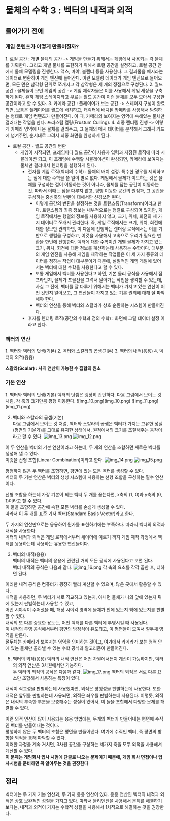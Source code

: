 <h1> 물체의 수학 3 : 벡터의 내적과 외적 </h1>

<h2> 들어가기 전에 </h2>
<h3> 게임 콘텐츠가 어떻게 만들어질까? </h3>
1. 로컬 공간 : 개별 물체의 공간
    -> 게임을 만들기 위해서는 게임에서 사용되는 각 물체를 기획한다. 그리고 개별 물체를 표현하기 위해서 로컬 공간을 설정하고, 로컬 공간 안에서 물체 모델링을 진행한다. 맥스, 마야, 블렌더 등을 사용한다. 그 결과물을 메시라는 데이터로 변환하여 게임 엔진에 들어간다. 이런 모델링 데이터가 게임 엔진으로 들어오면, 모든 면은 삼각형 단위로 쪼개지고 각 삼각형은 세 개의 정점으로 구성된다. 
2. 월드 공간 : 물체들이 모인 게임의 공간
    -> 게임 제작자들은 이를 사용해서 게임 세상을 구축하게 된다. 흔히 게임 스테이지라고 부르는 월드 공간이 이런 물체를 모두 모아서 구성한 공간이라고 할 수 있다.
3. 카메라 공간 : 플레이어가 보는 공간
    -> 스테이지 구성이 완료되면, 보통은 플레이어를 월드에 배치하고, 캐릭터에 배치된 카메라를 사용해서 탐험하는 형태로 게임 컨텐츠가 만들어진다. 이 때, 카메라의 보여지는 영역에 속해있는 물체만 걸러내는 작업을 한다. 프러스텀 컬링(Frustum Culling).
4. 최종 렌더링 진행
    -> 이렇게 카메라 영역에 나온 물체를 걸러주고, 그 물체의 메시 데이터를 분석해서 그래픽 카드에 넘겨주면, 순서대로 그려서 최종 화면을 완성하게 된다.

* 로컬 공간 - 월드 공간의 변환   
    * 게임이 시작되면, 프레임마다 월드 공간이 사용자 입력과 지정된 로직에 따라 시뮬레이션 되고, 이 프레임에 수행할 시뮬레이션이 완성되면, 카메라에 보여지는 물체만 걸러내서 렌더링을 실행하게 된다.   
        * 전자를 게임 로직(벡터의 수학) : 물체의 배치 설정. 특수한 경우를 제외하고는 점에 대한 수학을 쓸 일이 별로 없다. 게임에서 물체가 이도하는 것은 물체를 구성하는 점이 이동하는 것이 아니라, 물체를 담는 공간이 이동하는 것. 따라서 이때는 점을 다루지 않고, 평행 이동한 공간의 원점과, 그 공간을 구성하는 중심축의 변환에 대해서만 신경쓰면 된다. 
          * 이렇게 공간의 변환을 설정하는 것을 트랜스폼(Transform)이라고 한다. 트랜스폼의 최종 정보는 내부적으로는 행렬로 구성되어 있지만, 게임 로직에서는 행렬의 정보를 사용하지 않고, 크기, 위치, 회전의 세 가지 데이터로 쪼개서 관리한다. 즉, 게임 로직에서는 크기, 위치, 회전에 대한 정보만 관리하면, 이 다음에 진행하는 렌더링 로직에서는 이를 기반으로 행렬을 구성하고, 이것을 사용해서 고속으로 우리가 필요한 변환을 한번에 진행한다. 벡터에 대한 수학이란 개별 물체가 가지고 있는 크기, 위치, 회전에 대한 정보를 계산하는데 사용하는 수학이다. 대부분의 게임 엔진을 사용해 게임을 제작하는 작업들은 이 세 가지 종류의 데이터를 정하는 작업이 대부분이기 때문에, 실질적인 게임 개발에 있어서는 벡터에 대한 수학을 사용한다고 할 수 있다.
          * 보통 게임에서 벡터를 사용한다고 하면, 기본 물리 공식을 사용해서 점프라던지, 물체가 포물선을 그려서 날아가는 작업을 생각할 수 있는데, 사실 그 전에, 벡터를 잘 다루기 위해서는 벡터가 가지고 있는 연산이 어떤 것인지 알아보고, 그 연산들이 가지고 있는 기본 원리에 대해 잘 파악해야 한다.
          * 벡터의 연산을 통해 벡터와 스칼라가 상호 순환하는 시스템이 만들어진다.
        * 후자를 렌더링 로직(공간의 수학과 점의 수학) : 화면에 그릴 데이터 설정 이라고 한다.

<h3> 벡터의 연산 </h3>
1. 벡터와 벡터의 덧셈(기본)
2. 벡터와 스칼라의 곱셈(기본)
3. 벡터의 내적(응용)
4. 벡터의 외적(응용)

__스칼라(Scalar) : 사칙 연산이 가능한 수 집합의 원소__

<h3> 기본 연산 </h3>
1. 벡터와 벡터의 덧셈(기본)   
벡터의 덧셈은 굉장히 간단하다. 다음 그림에서 보이는 것 처럼, 각 축의 크기만큼 평행 이동한다.
![img_10.png](img_10.png)
![img_11.png](img_11.png)


2. 벡터와 스칼라의 곱셈(기본)   
다음 그림에서 보이는 것 처럼, 벡터와 스칼라의 곱셈은 벡터가 가지는 고유한 성질(평면의 기울기)를 그대로 유지한 상태에서, 원점에서의 크기를 조절해주는 동작이라고 할 수 있다.
![img_13.png](img_13.png)
![img_12.png](img_12.png)

이 두 연산을 벡터의 기본 연산이라고 하는데, 두 개의 연산을 조합하면 새로운 벡터를 생성해 낼 수 있다.   
이것을 선형 조합(Linear Combination)이라고 한다.
![img_14.png](img_14.png)
![img_15.png](img_15.png)

평행하지 않은 두 벡터를 조합하면, 평면에 있는 모든 벡터를 생성할 수 있다.   
벡터의 두 기본 연산은 벡터의 생성 시스템에 사용하는 선형 조합을 구성하는 필수 연산이다.

선형 조합을 하는데 가장 기본이 되는 벡터 두 개를 꼽는다면, x축의 (1, 0)과 y축의 (0, 1)이라고 할 수 있다.   
이 둘을 조합하면 공간에 속한 모든 벡터를 손쉽게 생성할 수 있다.   
따라서 이 두 개를 표준 기저 벡터(Standard Basis Vector)라고 한다.

두 가지의 연산만으로는 응용하여 뭔가를 표현하기에는 부족하다. 따라서 벡터의 외적과 내적을 사용한다.   
벡터의 내적과 외적은 게임 로직에서부터 셰이더에 이르기 까지 게임 제작 과정에서 벡터를 응용하는데 사용하는 유용한 연산들이다.   

3. 벡터의 내적(응용)   
벡터의 내적은 벡터의 응용에 관련된 거의 모든 공식에 사용된다고 보면 된다.   
벡터 내적의 공식은 다음과 같다.
![img_16.png](img_16.png)
각 축의 요소를 각각 곱한 후, 더하면 된다.   

이러한 내적 공식은 컴퓨터가 굉장히 빨리 계산할 수 있으며, 많은 곳에서 활용할 수 있다.   
내적을 사용하면, 두 벡터가 서로 직교하고 있는지, 아니면 물체가 나의 앞에 있는지 뒤에 있는지 판별하는데 사용할 수 있고,   
어떤 시야각이 주어졌을 때, 해당 시야각 영역에 물체가 안에 있는지 밖에 있는지를 판별할 수 있다.   
내적의 또 다른 중요한 용도는, 어떤 벡터를 다른 벡터에 투영시킬 때 사용된다.   
이 내적의 투영 공식에서부터 평면의 방정식이 유도되고, 이 평면들이 모여서 절두체 영역을 만든다.   
절두체는 카메라가 보여지는 영역을 의미하는 것이고, 여기에서 카메라가 보는 영역 안에 있는 물체만 골라낼 수 있는 수학 공식과 알고리즘이 만들어진다.   


5. 벡터의 외적(응용)
벡터의 내적 연산은 어떤 차원에서든지 계산이 가능하지만, 벡터의 외적 연산은 3차원에서만 가능하다.   
두 벡터의 외적의 공식은 다음과 같다.
![img_17.png](img_17.png)
벡터의 외적은 서로 다른 요소만 조합해서 사용하는 특징이 있다.

내적이 직교성을 판별하는데 사용했따면, 외적은 평행성을 판별하는데 사용한다.
또한 내적은 앞뒤를 판별하는데 사용되면, 외적은 좌우를 판별하는데 사용된다.
이렇듯, 외적은 내적의 부족한 부분을 보충해주는 성질이 있어서, 이 둘을 조합해서 다양한 문제를 해결할 수 있다.   

이런 외적 연산이 많이 사용되는 응용 방법에는, 두개의 벡터가 만들어내는 평면에 수직인 벡터를 만들어내는 것이다.   
평행하지 않은 두 벡터의 조합은 평면을 만들어낸다. 여기에 수직인 벡터, 즉 평면의 방향을 외적을 통해 파악할 수 있다.   
이러한 과정을 계속 거치면, 3차원 공간을 구성하는 세가지 축을 모두 외적을 사용해서 계산할 수 있다.   
**이 문제는 게임회사 입사 시험에 단골로 나오는 문제이기 때문에, 게임 회사 면접이나 입사시험을 준비하면 꼭 알아두는 것을 권장한다**

<h2> 정리 </h2>
벡터에는 두 가지 기본 연산과, 두 가지 응용 연산이 있다.   
응용 연산인 벡터의 내적과 외적은 상호 보완적인 성질을 가지고 있다.   
따라서 물리엔진을 사용해서 문제를 해결하기 보다는, 내적과 외적이 가지는 수학적 성질을 사용해서 1차적으로 해결하는 것을 권장한다.